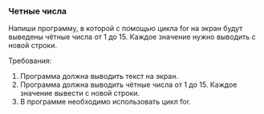 
### Четные числа

Напиши программу, в которой с помощью цикла for на экран будут выведены чётные числа от 1 до 15.
Каждое значение нужно выводить с новой строки.


Требования:
1.	Программа должна выводить текст на экран.
2.	Программа должна выводить чётные числа от 1 до 15. Каждое значение вывести с новой строки.
3.	В программе необходимо использовать цикл for.


